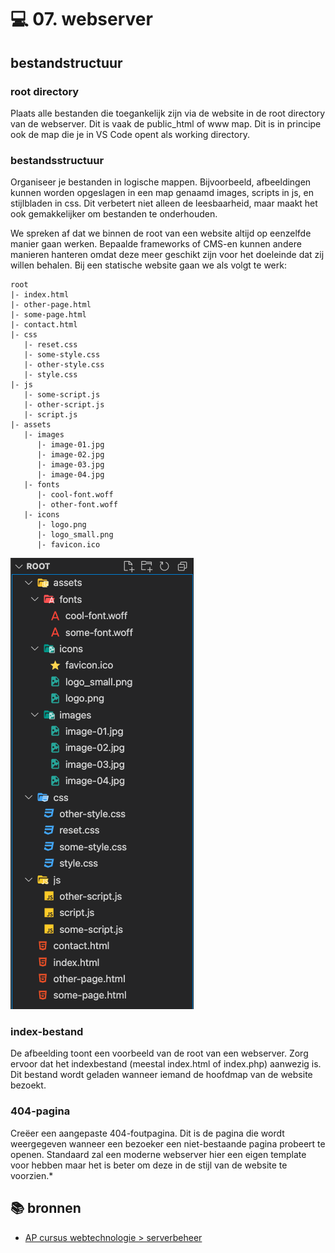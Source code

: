 # 💻 07. webserver

## bestandstructuur
### root directory
Plaats alle bestanden die toegankelijk zijn via de website in de root directory van de webserver. Dit is vaak de public_html of www map. Dit is in principe ook de map die je in VS Code opent als working directory.
### bestandsstructuur
Organiseer je bestanden in logische mappen. Bijvoorbeeld, afbeeldingen kunnen worden opgeslagen in een map genaamd images, scripts in js, en stijlbladen in css. Dit verbetert niet alleen de leesbaarheid, maar maakt het ook gemakkelijker om bestanden te onderhouden.<br>

We spreken af dat we binnen de root van een website altijd op eenzelfde manier gaan werken. Bepaalde frameworks of CMS-en kunnen andere manieren hanteren omdat deze meer geschikt zijn voor het doeleinde dat zij willen behalen. Bij een statische website gaan we als volgt te werk:

```
root
|- index.html
|- other-page.html
|- some-page.html
|- contact.html
|- css
   |- reset.css
   |- some-style.css
   |- other-style.css
   |- style.css
|- js
   |- some-script.js
   |- other-script.js
   |- script.js
|- assets
   |- images
      |- image-01.jpg
      |- image-02.jpg
      |- image-03.jpg
      |- image-04.jpg
   |- fonts
      |- cool-font.woff
      |- other-font.woff
   |- icons
      |- logo.png
      |- logo_small.png
      |- favicon.ico
```

![Een voorbeeld van de root van een webserver](_readme-files/bestandstructuur.png)

### index-bestand
De afbeelding toont een voorbeeld van de root van een webserver. Zorg ervoor dat het indexbestand (meestal index.html of index.php) aanwezig is. Dit bestand wordt geladen wanneer iemand de hoofdmap van de website bezoekt.

### 404-pagina
Creëer een aangepaste 404-foutpagina. Dit is de pagina die wordt weergegeven wanneer een bezoeker een niet-bestaande pagina probeert te openen. Standaard zal een moderne webserver hier een eigen template voor hebben maar het is beter om deze in de stijl van de website te voorzien.*

## 📚 bronnen
- [AP cursus webtechnologie > serverbeheer](https://apwt.gitbook.io/webtechnologie/serverbeheer/intro)